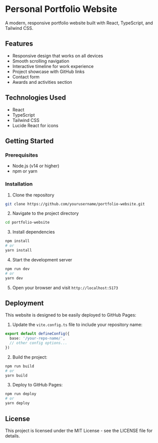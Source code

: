 # Personal Portfolio Website

A modern, responsive portfolio website built with React, TypeScript, and Tailwind CSS.

## Features

- Responsive design that works on all devices
- Smooth scrolling navigation
- Interactive timeline for work experience
- Project showcase with GitHub links
- Contact form
- Awards and activities section

## Technologies Used

- React
- TypeScript
- Tailwind CSS
- Lucide React for icons

## Getting Started

### Prerequisites

- Node.js (v14 or higher)
- npm or yarn

### Installation

1. Clone the repository
```bash
git clone https://github.com/yourusername/portfolio-website.git
```

2. Navigate to the project directory
```bash
cd portfolio-website
```

3. Install dependencies
```bash
npm install
# or
yarn install
```

4. Start the development server
```bash
npm run dev
# or
yarn dev
```

5. Open your browser and visit `http://localhost:5173`

## Deployment

This website is designed to be easily deployed to GitHub Pages:

1. Update the `vite.config.ts` file to include your repository name:

```typescript
export default defineConfig({
  base: '/your-repo-name/',
  // other config options...
})
```

2. Build the project:

```bash
npm run build
# or
yarn build
```

3. Deploy to GitHub Pages:

```bash
npm run deploy
# or
yarn deploy
```

## License

This project is licensed under the MIT License - see the LICENSE file for details.